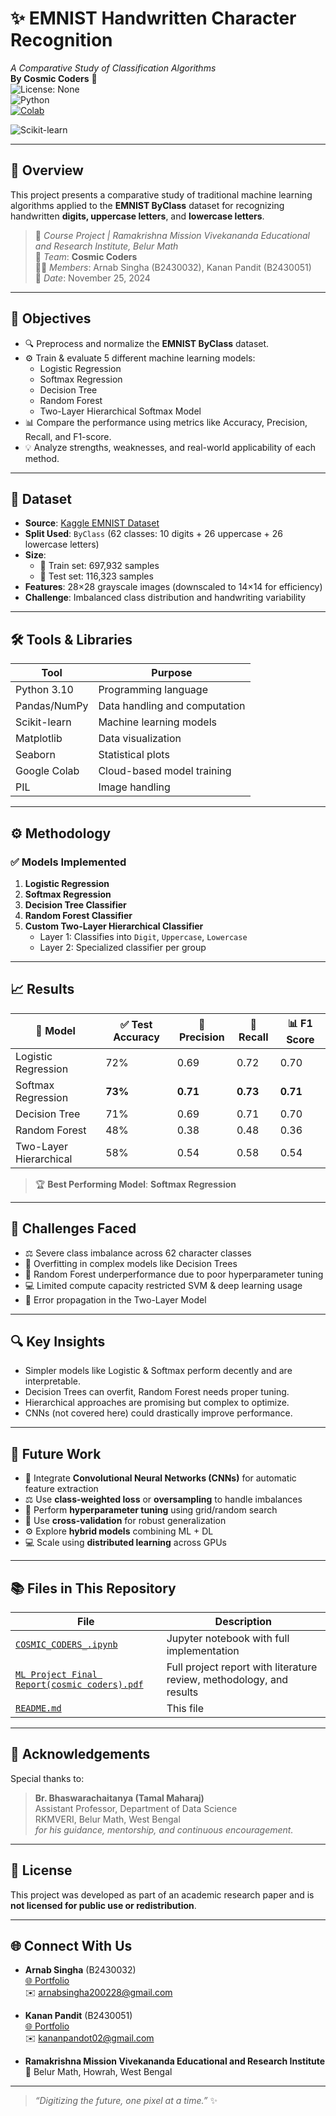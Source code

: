 # ✨ EMNIST Handwritten Character Recognition
_A Comparative Study of Classification Algorithms_  
**By Cosmic Coders** 🚀  
![License: None](https://img.shields.io/badge/License-None-lightgrey)  
![Python](https://img.shields.io/badge/Python-3.10-blue.svg)  
[![Colab](https://img.shields.io/badge/Google%20Colab-%23000000.svg?logo=googlecolab&logoColor=white)](https://colab.research.google.com/drive/1Y4Mc3SkkGYlL9fyfsZeUveqfEqUZ8j_3?usp=drive_open)

![Scikit-learn](https://img.shields.io/badge/Scikit--Learn-Classification-orange)

---

## 📘 Overview

This project presents a comparative study of traditional machine learning algorithms applied to the **EMNIST ByClass** dataset for recognizing handwritten **digits, uppercase letters**, and **lowercase letters**.

> 📍 _Course Project | Ramakrishna Mission Vivekananda Educational and Research Institute, Belur Math_  
> 🧠 _Team_: **Cosmic Coders**  
> 👨‍💻 _Members_: Arnab Singha (B2430032), Kanan Pandit (B2430051)  
> 📅 _Date_: November 25, 2024

---

## 🎯 Objectives

- 🔍 Preprocess and normalize the **EMNIST ByClass** dataset.
- ⚙️ Train & evaluate 5 different machine learning models:
  - Logistic Regression
  - Softmax Regression
  - Decision Tree
  - Random Forest
  - Two-Layer Hierarchical Softmax Model
- 📊 Compare the performance using metrics like Accuracy, Precision, Recall, and F1-score.
- 💡 Analyze strengths, weaknesses, and real-world applicability of each method.

---

## 📁 Dataset

- **Source**: [Kaggle EMNIST Dataset](https://www.kaggle.com/datasets/crawford/emnist)
- **Split Used**: `ByClass` (62 classes: 10 digits + 26 uppercase + 26 lowercase letters)
- **Size**: 
  - 🧪 Train set: 697,932 samples  
  - 🧾 Test set: 116,323 samples  
- **Features**: 28×28 grayscale images (downscaled to 14×14 for efficiency)
- **Challenge**: Imbalanced class distribution and handwriting variability

---

## 🛠️ Tools & Libraries

| Tool          | Purpose                             |
|---------------|-------------------------------------|
| Python 3.10   | Programming language                |
| Pandas/NumPy  | Data handling and computation       |
| Scikit-learn  | Machine learning models             |
| Matplotlib    | Data visualization                  |
| Seaborn       | Statistical plots                   |
| Google Colab  | Cloud-based model training          |
| PIL           | Image handling                      |

---

## ⚙️ Methodology

### ✅ Models Implemented

1. **Logistic Regression**
2. **Softmax Regression**
3. **Decision Tree Classifier**
4. **Random Forest Classifier**
5. **Custom Two-Layer Hierarchical Classifier**
   - Layer 1: Classifies into `Digit`, `Uppercase`, `Lowercase`
   - Layer 2: Specialized classifier per group

---

## 📈 Results

| 🔢 Model                  | ✅ Test Accuracy | 🎯 Precision | 🔁 Recall | 📊 F1 Score |
|---------------------------|------------------|--------------|------------|-------------|
| Logistic Regression        | 72%              | 0.69         | 0.72       | 0.70        |
| Softmax Regression         | **73%**          | **0.71**     | **0.73**   | **0.71**    |
| Decision Tree              | 71%              | 0.69         | 0.71       | 0.70        |
| Random Forest              | 48%              | 0.38         | 0.48       | 0.36        |
| Two-Layer Hierarchical     | 58%              | 0.54         | 0.58       | 0.54        |

> 🏆 **Best Performing Model**: **Softmax Regression**

---

## 🚧 Challenges Faced

- ⚖️ Severe class imbalance across 62 character classes  
- 🧠 Overfitting in complex models like Decision Trees  
- 🧮 Random Forest underperformance due to poor hyperparameter tuning  
- 💻 Limited compute capacity restricted SVM & deep learning usage  
- 🔄 Error propagation in the Two-Layer Model

---

## 🔍 Key Insights

- Simpler models like Logistic & Softmax perform decently and are interpretable.
- Decision Trees can overfit, Random Forest needs proper tuning.
- Hierarchical approaches are promising but complex to optimize.
- CNNs (not covered here) could drastically improve performance.

---

## 🧪 Future Work

- 🧠 Integrate **Convolutional Neural Networks (CNNs)** for automatic feature extraction
- ⚖️ Use **class-weighted loss** or **oversampling** to handle imbalances
- 🔧 Perform **hyperparameter tuning** using grid/random search
- 🔄 Use **cross-validation** for robust generalization
- ⚙️ Explore **hybrid models** combining ML + DL
- 💻 Scale using **distributed learning** across GPUs

---

## 📚 Files in This Repository

| File | Description |
|------|-------------|
| [`COSMIC_CODERS_.ipynb`](./COSMIC_CODERS_.ipynb) | Jupyter notebook with full implementation |
| [`ML Project Final Report(cosmic coders).pdf`](./ML%20Project%20Final%20Report(cosmic%20coders).pdf) | Full project report with literature review, methodology, and results |
| [`README.md`](./README.md) | This file |

---

## 🙏 Acknowledgements

Special thanks to:

> **Br. Bhaswarachaitanya (Tamal Maharaj)**  
> Assistant Professor, Department of Data Science  
> RKMVERI, Belur Math, West Bengal  
> _for his guidance, mentorship, and continuous encouragement._

---

## 📄 License

This project was developed as part of an academic research paper and is **not licensed for public use or redistribution**.


---
## 🌐 Connect With Us

- **Arnab Singha** (B2430032)  
  [🌐 Portfolio](https://arnabsingha200228.github.io/)  
  ✉️ arnabsingha200228@gmail.com  

- **Kanan Pandit** (B2430051)  
  [🌐 Portfolio](https://kananpanditportfolio.netlify.app/)  
  ✉️ kananpandot02@gmail.com  

- **Ramakrishna Mission Vivekananda Educational and Research Institute**  
  📍 Belur Math, Howrah, West Bengal


---

> _“Digitizing the future, one pixel at a time.”_ ✨
